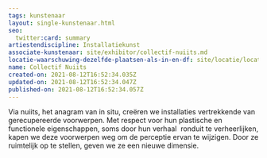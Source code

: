 ```yaml
---
tags: kunstenaar
layout: single-kunstenaar.html
seo:
  twitter:card: summary
artiestendiscipline: Installatiekunst
associate-kunstenaar: site/exhibitor/collectif-nuiits.md
locatie-waarschuwing-dezelfde-plaatsen-als-in-en-df: site/locatie/locatie-van-juliane-lavis.md
name: Collectif Nuiits
created-on: 2021-08-12T16:52:34.035Z
updated-on: 2021-08-12T16:52:34.047Z
published-on: 2021-08-12T16:52:34.057Z
---
```

<!--StartFragment-->

Via nuiits, het anagram van in situ, creëren we installaties vertrekkende van  gerecupereerde voorwerpen. Met respect voor hun plastische en functionele eigenschappen, soms door hun verhaal  ronduit te verheerlijken, kapen we deze voorwerpen weg om de perceptie ervan te wijzigen. Door ze ruimtelijk op te stellen, geven we ze een nieuwe dimensie.



<!--EndFragment-->